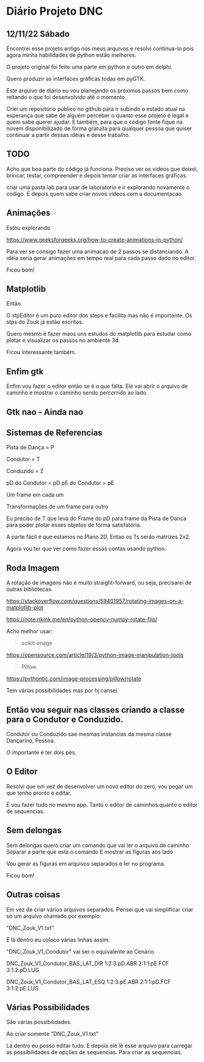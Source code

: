 # Diário Projeto DNC

## 12/11/22 Sábado

Encontrei esse projeto antigo nos meus arquivos e resolvi continua-lo pois agora minha habilidades de python estão melhores.

O projeto original foi feito uma parte em python e outro em delphi.

Quero produzir as interfaces gráficas todas em pyGTK.

Este arquivo de diário eu vou planejando os próximos passos bem como reltando o que foi desenvolvido até o momento.

Criei um repositório público no github para ir subindo o estado atual na esperança que sabe de alguém perceber o quanto esse projeto é legal e quem sabe querer ajudar. E também, para que o código fonte fique na núvem disponibilizado de forma gratuita para qualquer pessoa que quiser continuar a partir  dessas idéias e desse trabalho.  


## TODO

Acho que boa parte do código já funciona.
Preciso ver os vídeos que deixei, brincar, testar, compreender e depois tentar criar as interfaces gráficas.

criar uma pasta lab para usar de laboratorio e ir explorando novamente o codigo.
E depois quem sabe criar novos videos com a documentacao. 

## Animações

Estou explorando

https://www.geeksforgeeks.org/how-to-create-animations-in-python/

Para ver se consigo fazer uma animacao de 2 passos se distanciando.
A idéia seria gerar animações em tempo real para cada passo dado no editor.

Ficou bom!

## Matplotlib

Então.

O stpEditor é um puro editor dos steps e facilita mas não é importante.
Os stps do Zouk já estão escritos.

Quero mesmo é fazer maos uns estudos do matplotlib para estudar como plotar e visualizar os passos no ambiente 3d.

Ficou interessante também.

## Enfim gtk

Enfim vou fazer o editor então se é o que falta.
Ele vai abrir o arquivo de caminho e mostrar o caminho sendo percorrido ao lado.


## Gtk nao - Ainda nao

## Sistemas de Referencias

Pista de Dança = P

Condutor = T

Conduzido = Z


pD do Condutor = pD
pE do Condutor = pE

Um frame em cada um

Transformações de um frame para outro

Eu preciso de T que leva do Frame do pD para frame da Pista de Danca para poder plotar esses objetos de forma satisfatoria.

A parte fácil é que estamos no Plano 2D. Entao os Ts serão matrizes 2x2.

Agora vou ter que ver como fazer essas contas usando python.

## Roda Imagem

A rotação de imagens não é muito straight-forward, ou seja, precisarei de outras bibliotecas.


https://stackoverflow.com/questions/59401957/rotating-images-on-a-matplotlib-plot

https://note.nkmk.me/en/python-opencv-numpy-rotate-flip/

Acho melhor usar:

> scikit-image

https://opensource.com/article/19/3/python-image-manipulation-tools

> Pillow

https://pythontic.com/image-processing/pillow/rotate

Tem várias possibilidades mas por hj cansei.


## Então vou seguir nas classes criando a classe para o Condutor e Conduzido.

Condutor ou Conduzido sao mesmas instancias da mesma classe Dançarino, Pessoa.

O importante é ter dois pés. 

## O Editor 

Resolvi que em vez de desenvolver um novo editor do zero, vou pegar 
um que tenho pronto e editar.

E vou fazer tudo no mesmo app. Tanto o editor de caminhos quanto o editor de sequencias.

## Sem delongas

Sem delongas quero criar um comando que vai ler o arquivo de caminho
Separar a parte que está o comando
E mostrar as figuras aos lado

Vou gerar as figuras em arquivos separados e ler no programa.
 
Ficou bom!
 
## Outras coisas

Em vez de criar vários arquivos separados.
Pensei que vai simplificar criar só um arquivo chamado por exemplo:

"DNC_Zouk_V1.txt"

E lá dentro eu coloco várias linhas assim:

"DNC_Zouk_V1_Condutor" vai ser o equivalente ao Cenário

DNC_Zouk_V1_Condutor_BAS_LAT_DIR
1:2:3:pD.ABR
2:1:1:pE.FCF
3:1:2:pD.LUG

DNC_Zouk_V1_Condutor_BAS_LAT_ESQ
1:2:3:pE.ABR
2:1:1:pD.FCF
3:1:2:pE.LUG

## Várias Possibilidades

São várias possibilidades.

Ao criar somente "DNC_Zouk_V1.txt"

Lá dentro eu posso editar tudo.
E depois ele lê esse arquivo para carregar as possibilidades de opções de sequencias.
Para criar as sequencias.












 







 


